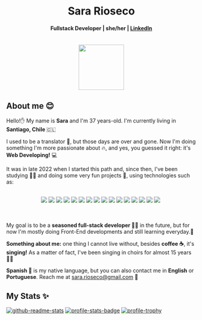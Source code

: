<h1 align="center">Sara Rioseco</h1>
<h4 align="center"> Fullstack Developer | she/her | 
  <a href="https://www.linkedin.com/in/sara-rioseco/?locale=en_US" target="_blank" rel="noreferrer noopener">LinkedIn</a>
  </br></br>
</h4>
<p align="center"> <a href="https://www.credly.com/badges/d1a7fd36-7a87-489b-a62a-cb9afebc37b7/public_url"><img align="center" src="https://images.credly.com/images/024d0122-724d-4c5a-bd83-cfe3c4b7a073/image.png" width=120></a></p>
<h2> About me 😊 </h2>
<p>Hello!✋ My name is <strong>Sara</strong> and I'm 37 years-old. I'm currently living in <strong>Santiago, Chile </strong>🇨🇱</p>
<p>I used to be a translator 📖, but those days are over and gone. Now I'm doing something I'm more passionate about 🔥, and yes, you guessed it right: it's <strong>Web Developing!</strong> 💻</p>
<p>It was in late 2022 when I started this path and, since then, I've been studying 👩‍🎓 and doing some very fun projects 🚀, using technologies such as:
</br></br>  
<div display="flex" align="center" style="max-width: 500px;">

<!-- HTML5 -->
<!--<img src="https://img.shields.io/badge/html5-%23E34F26.svg?style=for-the-badge&logo=html5&logoColor=white" />
<!-- CSS3 -->
<!--<img src="https://img.shields.io/badge/css3-%231572B6.svg?style=for-the-badge&logo=css3&logoColor=white" />
<!-- JAVASCRIPT -->
<img src="https://img.shields.io/badge/javascript-%23323330.svg?style=for-the-badge&logo=javascript&logoColor=%23F7DF1E" />
<!-- TYPESCRIPT -->
<img src="https://img.shields.io/badge/TypeScript-007ACC?style=for-the-badge&logo=typescript&logoColor=white"/>
<!-- OPEN JDK -->
<!--<img src="https://img.shields.io/badge/OpenJDK-ED8B00?style=for-the-badge&logo=openjdk&logoColor=white" />
<!-- PYTHON -->
<img src="https://img.shields.io/badge/Python-FFD43B?style=for-the-badge&logo=python&logoColor=blue" />
<!-- MARKDOWN -->
<!--<img src="https://img.shields.io/badge/markdown-%23000000.svg?style=for-the-badge&logo=markdown&logoColor=white" /> 
<!-- JSON -->
<!--<img src="https://img.shields.io/badge/json-5E5C5C?style=for-the-badge&logo=json&logoColor=white"/>
<!-- GIT -->
<img src="https://img.shields.io/badge/git-%23F05033.svg?style=for-the-badge&logo=git&logoColor=white" /> 
<!-- GITHUB -->
<img src="https://img.shields.io/badge/github-%23121011.svg?style=for-the-badge&logo=github&logoColor=white" /> 
<!-- GITHUB ACTIONS -->
<img src="https://img.shields.io/badge/GitHub_Actions-2088FF?style=for-the-badge&logo=github-actions&logoColor=white" />
<!-- SASS -->
<!--<img src="https://img.shields.io/badge/Sass-CC6699?style=for-the-badge&logo=sass&logoColor=white" />
<!-- TAILWIND -->
<!-- <img src="https://img.shields.io/badge/Tailwind_CSS-38B2AC?style=for-the-badge&logo=tailwind-css&logoColor=white" />
<!-- BOOTSTRAP -->
<!--<img src="https://img.shields.io/badge/bootstrap-%238511FA.svg?style=for-the-badge&logo=bootstrap&logoColor=white" /> 
<!-- NODE -->
<img src="https://img.shields.io/badge/node.js-6DA55F?style=for-the-badge&logo=node.js&logoColor=white" /> 
<!-- EXPRESS -->
<!--<img src="https://img.shields.io/badge/Express.js-404D59?style=for-the-badge" /> 
<!-- NPM -->
<!--  <img src="https://img.shields.io/badge/NPM-%23CB3837.svg?style=for-the-badge&logo=npm&logoColor=white" /> 
<!-- TSNODE -->
<!--<img src="https://img.shields.io/badge/ts--node-3178C6?style=for-the-badge&logo=ts-node&logoColor=white" />
<!-- ANGULAR -->
<img src="https://img.shields.io/badge/Angular-c3002f?style=for-the-badge&logo=angular&logoColor=white" />
<!-- REACT -->
<img src="https://img.shields.io/badge/react-%2320232a.svg?style=for-the-badge&logo=react&logoColor=%2361DAFB" /> 
<!-- NEXTJS -->
<!--<img src="https://img.shields.io/badge/next%20js-000000?style=for-the-badge&logo=nextdotjs&logoColor=white" />
<!-- NESTJS -->
<img src="https://img.shields.io/badge/nestjs-E0234E?style=for-the-badge&logo=nestjs&logoColor=white" />
<!-- REACT NATIVE -->
<!--<img src="https://img.shields.io/badge/React_Native-20232A?style=for-the-badge&logo=react&logoColor=61DAFB" />
<!-- SPRING -->
<!--<img src="https://img.shields.io/badge/Spring-6DB33F?style=for-the-badge&logo=spring&logoColor=white" />
<!-- VITE -->
<!-- <img src="https://img.shields.io/badge/vite-%23646CFF.svg?style=for-the-badge&logo=vite&logoColor=white" />
<!--<img src="https://img.shields.io/badge/Vite-B73BFE?style=for-the-badge&logo=vite&logoColor=FFD62E" />
<!-- RENDER -->
<!--<img src="https://img.shields.io/badge/Render-%46E3B7.svg?style=for-the-badge&logo=render&logoColor=white" /> 
<!-- VERCEL -->
<!--<img src="https://img.shields.io/badge/vercel-%23000000.svg?style=for-the-badge&logo=vercel&logoColor=white" /> 
<!-- DOCKER -->
<img src="https://img.shields.io/badge/docker-%230db7ed.svg?style=for-the-badge&logo=docker&logoColor=white" /> 
<!-- FIREBASE -->
<img src="https://img.shields.io/badge/firebase-%23039BE5.svg?style=for-the-badge&logo=firebase" /> 
<!-- AMAZON AWS -->
<img src="https://img.shields.io/badge/Amazon_AWS-FF9900?style=for-the-badge&logo=amazonaws&logoColor=white" />
<!-- MONGODB -->
<img src="https://img.shields.io/badge/MongoDB-4EA94B?style=for-the-badge&logo=mongodb&logoColor=white" /> 
<!-- MYSQL -->
<img src="https://img.shields.io/badge/MySQL-005C84?style=for-the-badge&logo=mysql&logoColor=white" />
<!-- POSTGRESQL -->
<img src="https://img.shields.io/badge/PostgreSQL-4169E1?style=for-the-badge&logo=postgresql&logoColor=white" />
<!-- BABEL -->
<!--<img src="https://img.shields.io/badge/Babel-F9DC3e?style=for-the-badge&logo=babel&logoColor=black" /> 
<!-- JWT -->
<!--<img src="https://img.shields.io/badge/JWT-000000?style=for-the-badge&logo=JSON%20web%20tokens&logoColor=white" /> 
<!-- JEST -->
<!--<img src="https://img.shields.io/badge/-jest-%23C21325?style=for-the-badge&logo=jest&logoColor=white" /> 
<!-- JQUERY -->
<!--<img src="https://img.shields.io/badge/jQuery-0769AD?style=for-the-badge&logo=jquery&logoColor=white" />
<!-- INTELLIJ IDEA -->
<!--<img src="https://img.shields.io/badge/IntelliJ_IDEA-000000.svg?style=for-the-badge&logo=intellij-idea&logoColor=white" />
<!-- VS CODE -->
<!--<img src="https://img.shields.io/badge/Visual%20Studio%20Code-0078d7.svg?style=for-the-badge&logo=visual-studio-code&logoColor=white" /> 
<!-- ECLIPSE -->
<!--<img src="https://img.shields.io/badge/Eclipse-2C2255?style=for-the-badge&logo=eclipse&logoColor=white" />
<!-- ATOM -->
<!--<img src="https://img.shields.io/badge/Atom-%2366595C.svg?style=for-the-badge&logo=atom&logoColor=white" /> 
<!-- ESLINT -->
<!--<img src="https://img.shields.io/badge/ESLint-4B3263?style=for-the-badge&logo=eslint&logoColor=white" /> 
<!-- PRETTIER -->
<!--<img src="https://img.shields.io/badge/prettier-1A2C34?style=for-the-badge&logo=prettier&logoColor=F7BA3E" />
<!-- POSTMAN -->
<!--<img src="https://img.shields.io/badge/Postman-FF6C37?style=for-the-badge&logo=postman&logoColor=white" />
<!-- CHARTJS -->
<!--<img src="https://img.shields.io/badge/Chart%20js-FF6384?style=for-the-badge&logo=chartdotjs&logoColor=white" />
<!-- PHOTOSHOP -->
<!--<img src="https://img.shields.io/badge/adobe%20photoshop-%2331A8FF.svg?style=for-the-badge&logo=adobe%20photoshop&logoColor=white" />
<!-- FIGMA --> 
<!--<img src="https://img.shields.io/badge/figma-%23F24E1E.svg?style=for-the-badge&logo=figma&logoColor=white" />
<!-- CANVA -->
<!--<img src="https://img.shields.io/badge/Canva-%2300C4CC.svg?style=for-the-badge&logo=Canva&logoColor=white" />
<!-- JIRA -->
<!--<img src="https://img.shields.io/badge/Jira-0052CC?style=for-the-badge&logo=Jira&logoColor=white" />
<!-- SLACK -->
<!--<img src="https://img.shields.io/badge/Slack-4A154B?style=for-the-badge&logo=slack&logoColor=white" /> 
<!-- TRELLO -->
<!-- <img src="https://img.shields.io/badge/Trello-%23026AA7.svg?style=for-the-badge&logo=Trello&logoColor=white" /> -->


</div>
</br></br>
<p>My goal is to be a <strong>seasoned full-stack developer </strong> 👩‍💻 in the future, but for now I'm mostly doing Front-End developments and still learning everyday.🌱 </p>


<p><strong>Something about me:</strong> one thing I cannot live without, besides <strong>coffee ☕</strong>, it's <strong>singing!</strong> As a matter of fact, I've been singing in choirs for almost 15 years 👩‍🎤 </p> 


<p><strong>Spanish 💬</strong> is my native language, but you can also contact me in <strong>English</strong> or <strong>Portuguese</strong>. Reach me at <a href=mailto:sara.rioseco@gmail.com>sara.rioseco@gmail.com</a> 💌</p>

<h2> My Stats ✨ </h2>
<div display="inline-block">
<!-- <a href=https://www.codewars.com/users/sara-rioseco/><img alt=code-wars-badge src="https://www.codewars.com/users/sara-rioseco/badges/small"></a></br> -->
<a href=https://github-readme-stats.vercel.app><img alt=github-readme-stats src="https://github-readme-stats.vercel.app/api/top-langs/?username=sara-rioseco&langs_count=8&layout=compact&theme=tokyonight" /></a>
<a href=https://github-profile-summary-cards.vercel.app><img alt=profile-stats-badge src="https://github-readme-stats.vercel.app/api?username=sara-rioseco&hide=stars&show=reviews&show_icons=true&theme=tokyonight" /></a>
<!-- <a href=https://git.io/streak-stats><img alt=stats-badge src="https://streak-stats.demolab.com?user=sara-rioseco&theme=tokyonight" /></a> -->
<!-- <a href=https://github-profile-summary-cards.vercel.app><img alt=profile-summary-badge src="http://github-profile-summary-cards.vercel.app/api/cards/profile-details?username=sara-rioseco&theme=tokyonight"/></a>
 -->
<a href=https://github-profile-trophy.vercel.app/><img alt=profile-trophy src="https://github-profile-trophy.vercel.app/?username=sara-rioseco&theme=tokyonight"/></a>
</div>
<!--
**sara-rioseco/sara-rioseco** is a ✨ _special_ ✨ repository because its `README.md` (this file) appears on your GitHub profile.

Here are some ideas to get you started:

- 🔭 I’m currently working on ...
- 🌱 I’m currently learning ...
- 👯 I’m looking to collaborate on ...
- 🤔 I’m looking for help with ...
- 💬 Ask me about ...
- 📫 How to reach me: ...
- 😄 Pronouns: ...
- ⚡ Fun fact: ...
-->
